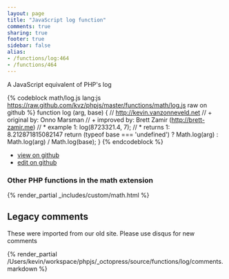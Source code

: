 ```yaml
---
layout: page
title: "JavaScript log function"
comments: true
sharing: true
footer: true
sidebar: false
alias:
- /functions/log:464
- /functions/464
---
```

<!-- Generated by Rakefile:build -->
A JavaScript equivalent of PHP's log

{% codeblock math/log.js lang:js https://raw.github.com/kvz/phpjs/master/functions/math/log.js raw on github %}
function log (arg, base) {
    // http://kevin.vanzonneveld.net
    // +   original by: Onno Marsman
    // +   improved by: Brett Zamir (http://brett-zamir.me)
    // *     example 1: log(8723321.4, 7);
    // *     returns 1: 8.212871815082147
    return (typeof base === 'undefined') ? 
        Math.log(arg) :
        Math.log(arg) / Math.log(base);
}
{% endcodeblock %}

 - [view on github](https://github.com/kvz/phpjs/blob/master/functions/math/log.js)
 - [edit on github](https://github.com/kvz/phpjs/edit/master/functions/math/log.js)

### Other PHP functions in the math extension
{% render_partial _includes/custom/math.html %}
## Legacy comments
These were imported from our old site. Please use disqus for new comments
<div style="overflow-y: scroll; height: 500px;">
{% render_partial /Users/kevin/workspace/phpjs/_octopress/source/functions/log/comments.markdown %}
</div>
